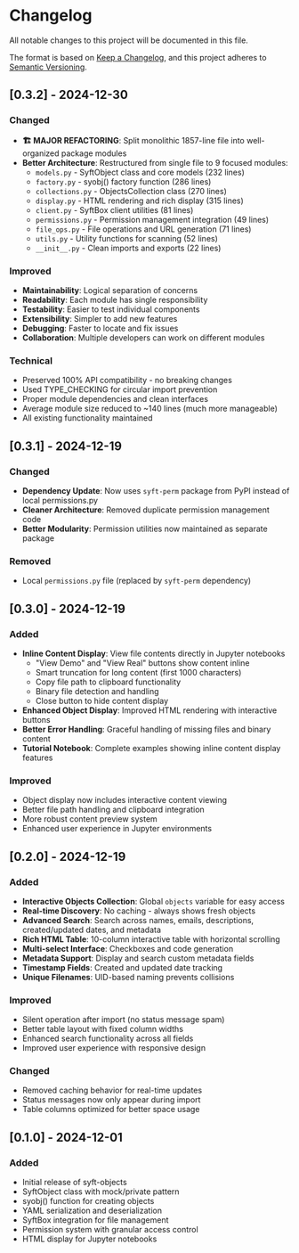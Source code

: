 # Changelog

All notable changes to this project will be documented in this file.

The format is based on [Keep a Changelog](https://keepachangelog.com/en/1.0.0/),
and this project adheres to [Semantic Versioning](https://semver.org/spec/v2.0.0.html).

## [0.3.2] - 2024-12-30

### Changed
- **🏗️ MAJOR REFACTORING**: Split monolithic 1857-line file into well-organized package modules
- **Better Architecture**: Restructured from single file to 9 focused modules:
  - `models.py` - SyftObject class and core models (232 lines)
  - `factory.py` - syobj() factory function (286 lines) 
  - `collections.py` - ObjectsCollection class (270 lines)
  - `display.py` - HTML rendering and rich display (315 lines)
  - `client.py` - SyftBox client utilities (81 lines)
  - `permissions.py` - Permission management integration (49 lines)
  - `file_ops.py` - File operations and URL generation (71 lines)
  - `utils.py` - Utility functions for scanning (52 lines)
  - `__init__.py` - Clean imports and exports (22 lines)

### Improved
- **Maintainability**: Logical separation of concerns
- **Readability**: Each module has single responsibility  
- **Testability**: Easier to test individual components
- **Extensibility**: Simpler to add new features
- **Debugging**: Faster to locate and fix issues
- **Collaboration**: Multiple developers can work on different modules

### Technical
- Preserved 100% API compatibility - no breaking changes
- Used TYPE_CHECKING for circular import prevention
- Proper module dependencies and clean interfaces
- Average module size reduced to ~140 lines (much more manageable)
- All existing functionality maintained

## [0.3.1] - 2024-12-19

### Changed
- **Dependency Update**: Now uses `syft-perm` package from PyPI instead of local permissions.py
- **Cleaner Architecture**: Removed duplicate permission management code
- **Better Modularity**: Permission utilities now maintained as separate package

### Removed
- Local `permissions.py` file (replaced by `syft-perm` dependency)

## [0.3.0] - 2024-12-19

### Added
- **Inline Content Display**: View file contents directly in Jupyter notebooks
  - "View Demo" and "View Real" buttons show content inline  
  - Smart truncation for long content (first 1000 characters)
  - Copy file path to clipboard functionality
  - Binary file detection and handling
  - Close button to hide content display
- **Enhanced Object Display**: Improved HTML rendering with interactive buttons
- **Better Error Handling**: Graceful handling of missing files and binary content
- **Tutorial Notebook**: Complete examples showing inline content display features

### Improved
- Object display now includes interactive content viewing
- Better file path handling and clipboard integration
- More robust content preview system
- Enhanced user experience in Jupyter environments

## [0.2.0] - 2024-12-19

### Added
- **Interactive Objects Collection**: Global `objects` variable for easy access
- **Real-time Discovery**: No caching - always shows fresh objects
- **Advanced Search**: Search across names, emails, descriptions, created/updated dates, and metadata
- **Rich HTML Table**: 10-column interactive table with horizontal scrolling
- **Multi-select Interface**: Checkboxes and code generation
- **Metadata Support**: Display and search custom metadata fields
- **Timestamp Fields**: Created and updated date tracking
- **Unique Filenames**: UID-based naming prevents collisions

### Improved
- Silent operation after import (no status message spam)
- Better table layout with fixed column widths
- Enhanced search functionality across all fields
- Improved user experience with responsive design

### Changed
- Removed caching behavior for real-time updates
- Status messages now only appear during import
- Table columns optimized for better space usage

## [0.1.0] - 2024-12-01

### Added
- Initial release of syft-objects
- SyftObject class with mock/private pattern
- syobj() function for creating objects
- YAML serialization and deserialization
- SyftBox integration for file management
- Permission system with granular access control
- HTML display for Jupyter notebooks 